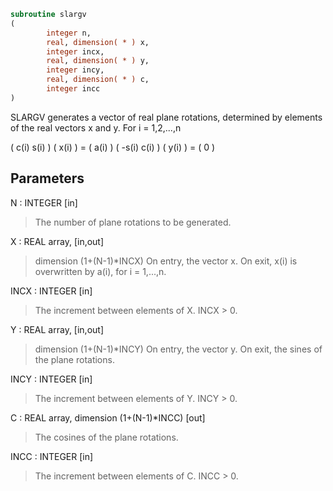 ```fortran
subroutine slargv
(
        integer n,
        real, dimension( * ) x,
        integer incx,
        real, dimension( * ) y,
        integer incy,
        real, dimension( * ) c,
        integer incc
)
```

SLARGV generates a vector of real plane rotations, determined by
elements of the real vectors x and y. For i = 1,2,...,n

(  c(i)  s(i) ) ( x(i) ) = ( a(i) )
( -s(i)  c(i) ) ( y(i) ) = (   0  )

## Parameters
N : INTEGER [in]
> The number of plane rotations to be generated.

X : REAL array, [in,out]
> dimension (1+(N-1)*INCX)
> On entry, the vector x.
> On exit, x(i) is overwritten by a(i), for i = 1,...,n.

INCX : INTEGER [in]
> The increment between elements of X. INCX > 0.

Y : REAL array, [in,out]
> dimension (1+(N-1)*INCY)
> On entry, the vector y.
> On exit, the sines of the plane rotations.

INCY : INTEGER [in]
> The increment between elements of Y. INCY > 0.

C : REAL array, dimension (1+(N-1)*INCC) [out]
> The cosines of the plane rotations.

INCC : INTEGER [in]
> The increment between elements of C. INCC > 0.
